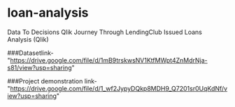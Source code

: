 # loan-analysis
Data To Decisions Qlik Journey Through LendingClub Issued Loans Analysis (Qlik)

###Datasetlink-"https://drive.google.com/file/d/1mB9trskwsNV1KtfMWpt4ZnMdrNja-s81/view?usp=sharing"

###Project demonstration link-"https://drive.google.com/file/d/1_wf2JypyDQkp8MDH9_Q7201sr0UqKdNf/view?usp=sharing"
